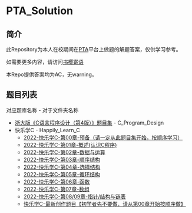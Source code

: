 # PTA_Solution

## 简介

此Repository为本人在校期间在[PTA](https://pintia.cn)平台上做题的解题答案，仅供学习参考。

如需要更多内容，请访问[书樱寄语](https://sakurapuare.com/)

本Repo提供答案均为AC，无warning。

## 题目列表

对应题库名称 - 对于文件夹名称

- [浙大版《C语言程序设计（第4版）》题目集](https://pintia.cn/problem-sets/1298273728383766528) - C_Program_Design
- 快乐学C - Happily_Learn_C
  - [2022-快乐学C-第00章-预备（请一定从此题目集开始，按顺序学习）](https://pintia.cn/problem-sets/1560592667300913152)
  - [2022-快乐学C-第01章-概述(认识C程序)](https://pintia.cn/problem-sets/1560594889250226176)
  - [2022-快乐学C-第02章-数据与运算](https://pintia.cn/problem-sets/1560597210642300928)
  - [2022-快乐学C-第03章-顺序结构](https://pintia.cn/problem-sets/1560599248176463872)
  - [2022-快乐学C-第04章-选择结构](https://pintia.cn/problem-sets/1560600035095007232)
  - [2022-快乐学C-第05章-循环结构](https://pintia.cn/problem-sets/1560601055841800192)
  - [2022-快乐学C-第06章-函数](https://pintia.cn/problem-sets/1560601764528181248)
  - [2022-快乐学C-第07章-数组](https://pintia.cn/problem-sets/1560602953990848512)
  - [2022-快乐学C-第08/09章-指针/结构与链表](https://pintia.cn/problem-sets/1560603729534431232)
  - [快乐学C-最新创作题目【初学者先不要做，请从第00章开始按顺序做】](https://pintia.cn/problem-sets/1462958133072740352)
